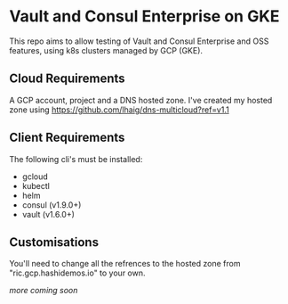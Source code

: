 # Vault and Consul Enterprise on GKE

This repo aims to allow testing of Vault and Consul Enterprise and OSS features, using k8s clusters managed by GCP (GKE).

## Cloud Requirements
A GCP account, project and a DNS hosted zone.
I've created my hosted zone using https://github.com/lhaig/dns-multicloud?ref=v1.1

## Client Requirements
The following cli's must be installed:
 - gcloud
 - kubectl
 - helm
 - consul (v1.9.0+)
 - vault (v1.6.0+)

## Customisations
You'll need to change all the refrences to the hosted zone from "ric.gcp.hashidemos.io" to your own.

*more coming soon*